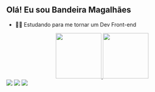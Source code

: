## Olá! Eu sou Bandeira Magalhães

- 🧑‍💻 Estudando para me tornar um Dev Front-end

<div align="center">
  <a href="https://github.com/bandeiramagalhaes">
  <img height="120em" src="https://github-readme-stats.vercel.app/api?username=bandeiramagalhaes&show_icons=true&theme=algolia&include_all_commits=true&count_private=true"/>
  <img height="120em" src="https://github-readme-stats.vercel.app/api/top-langs/?username=bandeiramagalhaes&layout=compact&langs_count=7&theme=algolia"/>
</div>
<div>
   <a href="https://www.instagram.com/bandeiramagalhaesnt" target="_blank"><img src="https://img.shields.io/badge/-Instagram-%23E4405F?style=for-the-badge&logo=instagram&logoColor=white" target="_blank"></a>  
  <a href = "mailto:bandeiramagalhaesoficial@gmail.com"><img src="https://img.shields.io/badge/-Gmail-%23333?style=for-the-badge&logo=gmail&logoColor=white" target="_blank"></a>
  <a href="https://www.linkedin.com/in/bandeira-magalh%C3%A3es/" target="_blank"><img src="https://img.shields.io/badge/-LinkedIn-%230077B5?style=for-the-badge&logo=linkedin&logoColor=white" target="_blank"></a> 
</div>
